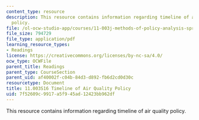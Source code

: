 ```yaml
---
content_type: resource
description: This resource contains information regarding timeline of air quality
  policy.
file: /ol-ocw-studio-app/courses/11-003j-methods-of-policy-analysis-spring-2016/7f52609c9917a5f945ad12423bb962df_MIT11_003JS16_Air_Quality.pdf
file_size: 794729
file_type: application/pdf
learning_resource_types:
- Readings
license: https://creativecommons.org/licenses/by-nc-sa/4.0/
ocw_type: OCWFile
parent_title: Readings
parent_type: CourseSection
parent_uid: af40002f-c04b-84d3-d892-fb6d2cd0d30c
resourcetype: Document
title: 11.003S16 Timeline of Air Quality Policy
uid: 7f52609c-9917-a5f9-45ad-12423bb962df
---
```

This resource contains information regarding timeline of air quality policy.